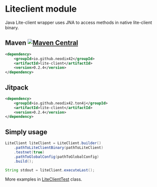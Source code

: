 # Liteclient module

Java Lite-client wrapper uses JNA to access methods in native lite-client binary.

## Maven [![Maven Central][maven-central-svg]][maven-central]

```xml
<dependency>
    <groupId>io.github.neodix42</groupId>
    <artifactId>lite-client</artifactId>
    <version>0.2.4</version>
</dependency>
```

## Jitpack

```xml
<dependency>
    <groupId>io.github.neodix42.ton4j</groupId>
    <artifactId>lite-client</artifactId>
    <version>0.2.4</version>
</dependency>
```

## Simply usage

```java
LiteClient liteClient = LiteClient.builder()
    .pathToLiteClientBinary(pathToLiteClient)
    .testnet(true)
    .pathToGlobalConfig(pathToGlobalConfig)
    .build();

String stdout = liteClient.executeLast();

```

More examples in [LiteClientTest](../liteclient/src/test/java/org/ton/java/liteclient/LiteClientTest.java) class.


[maven-central-svg]: https://img.shields.io/maven-central/v/io.github.neodix42/tonlib

[maven-central]: https://mvnrepository.com/artifact/io.github.neodix42/tonlib

[ton-svg]: https://img.shields.io/badge/Based%20on-TON-blue

[ton]: https://ton.org